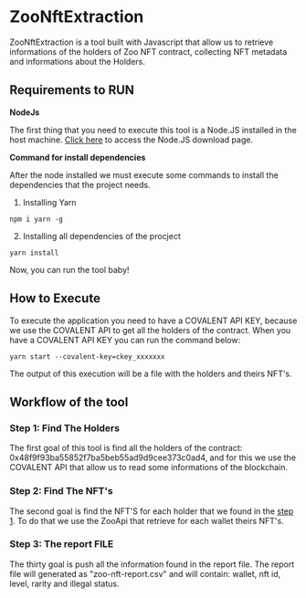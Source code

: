 # ZooNftExtraction

ZooNftExtraction is a tool built with Javascript that allow us to retrieve informations of the holders of Zoo NFT contract, collecting NFT metadata and informations about the Holders.

## Requirements to RUN

**NodeJs**

The first thing that you need to execute this tool is a Node.JS installed in the host machine.
[Click here](https://nodejs.org/en/download/) to access the Node.JS download page.

**Command for install dependencies**

After the node installed we must execute some commands to install the dependencies that the project needs.

1. Installing Yarn

`npm i yarn -g`

2. Installing all dependencies of the procject

`yarn install`

Now, you can run the tool baby!

## How to Execute

To execute the application you need to have a COVALENT API KEY, because we use the COVALENT API to get all the holders of the contract.
When you have a COVALENT API KEY you can run the command below:

`yarn start --covalent-key=ckey_xxxxxxx`

The output of this execution will be a file with the holders and theirs NFT's.

## Workflow of the tool

### Step 1: Find The Holders

The first goal of this tool is find all the holders of the contract: 0x48f9f93ba55852f7ba5beb55ad9d9cee373c0ad4, and for this we use the COVALENT API that allow us to read some informations of the blockchain.

### Step 2: Find The NFT's

The second goal is find the NFT'S for each holder that we found in the [step 1](#step-1-find-the-holders). To do that we use the ZooApi that retrieve for each wallet theirs NFT's.

### Step 3: The report FILE

The thirty goal is push all the information found in the report file. The report file will generated as "zoo-nft-report.csv" and will contain: wallet, nft id, level, rarity and illegal status.

